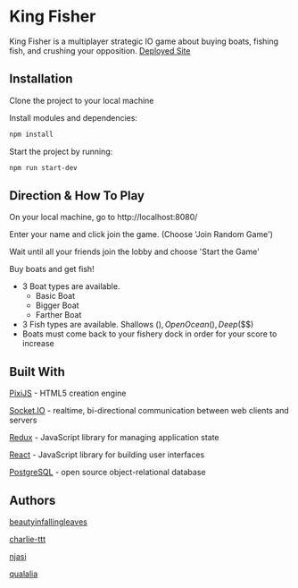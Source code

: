 # King Fisher

King Fisher is a multiplayer strategic IO game about buying boats, fishing fish, and crushing your opposition.
[Deployed Site](https://kingfishergame.herokuapp.com/)

## Installation

Clone the project to your local machine

Install modules and dependencies:

```bash
npm install
```

Start the project by running:

```bash
npm run start-dev
```

## Direction & How To Play

On your local machine, go to http://localhost:8080/

Enter your name and click join the game. (Choose 'Join Random Game')

Wait until all your friends join the lobby and choose 'Start the Game'

Buy boats and get fish!

* 3 Boat types are available.
  * Basic Boat
  * Bigger Boat
  * Farther Boat
* 3 Fish types are available. Shallows ($), Open Ocean ($$), Deep ($\$\$)
* Boats must come back to your fishery dock in order for your score to increase

## Built With

[PixiJS](https://pixijs.io/) - HTML5 creation engine

[Socket.IO](https://socket.io/) - realtime, bi-directional communication between web clients and servers

[Redux](https://redux.js.org/) - JavaScript library for managing application state

[React](https://reactjs.org/) - JavaScript library for building user interfaces

[PostgreSQL](https://www.postgresql.org/) - open source object-relational database

## Authors

[beautyinfallingleaves](https://github.com/beautyinfallingleaves)

[charlie-ttt](https://github.com/charlie-ttt)

[njasi](https://github.com/njasi)

[qualalia](https://github.com/qualalia)
